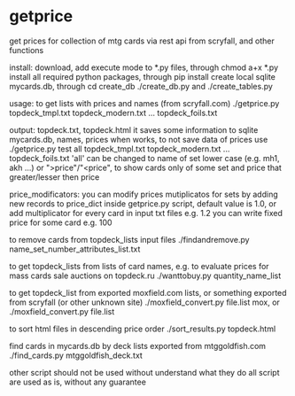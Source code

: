 # getprice
get prices for collection of mtg cards via rest api from scryfall, and other functions

install:
download, add execute mode to *.py files, through chmod a+x *.py
install all required python packages, through pip install <package>
create local sqlite mycards.db, through cd create_db ./create_db.py and ./create_tables.py

usage:
to get lists with prices and names (from scryfall.com)
./getprice.py topdeck_tmpl.txt topdeck_modern.txt ... topdeck_foils.txt

output: topdeck.txt, topdeck.html
it saves some information to sqlite mycards.db, names, prices when works, to not save data of prices use
./getprice.py test all topdeck_tmpl.txt topdeck_modern.txt ... topdeck_foils.txt
'all' can be changed to name of set lower case (e.g. mh1, akh ...) or ">price"/"<price", to show cards only of some set and price that greater/lesser then price

price_modificators:
you can modify prices mutiplicatos for sets by adding new records to price_dict inside getprice.py script, default value is 1.0, or add multiplicator for every card in input txt files e.g. 1.2
you can write fixed price for some card e.g. 100

to remove cards from topdeck_lists input files
./findandremove.py name_set_number_attributes_list.txt

to get topdeck_lists from lists of card names, e.g. to evaluate prices for mass cards sale auctions on topdeck.ru
./wanttobuy.py quantity_name_list

to get topdeck_list from exported moxfield.com lists, or something exported from scryfall (or other unknown site)
./moxfield_convert.py file.list mox, or ./moxfield_convert.py file.list

to sort html files in descending price order
./sort_results.py topdeck.html

find cards in mycards.db by deck lists exported from mtggoldfish.com
./find_cards.py mtggoldfish_deck.txt

other script should not be used without understand what they do
all script are used as is, without any guarantee
